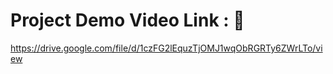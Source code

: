 # Project Demo Video Link : 🔗

https://drive.google.com/file/d/1czFG2lEquzTjOMJ1wqObRGRTy6ZWrLTo/view
